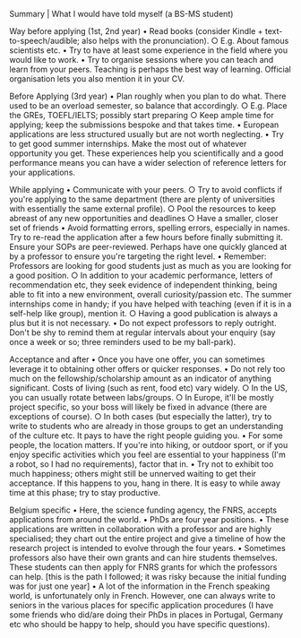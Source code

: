 Summary | What I would have told myself (a BS-MS student)

Way before applying (1st, 2nd year)
	• Read books (consider Kindle + text-to-speech/audible; also helps with the pronunciation).
		○ E.g. About famous scientists etc.
	• Try to have at least some experience in the field where you would like to work.
	• Try to organise sessions where you can teach and learn from your peers. Teaching is perhaps the best way of learning. Official organisation lets you also mention it in your CV.
	
Before Applying (3rd year)
	• Plan roughly when you plan to do what. There used to be an overload semester, so balance that accordingly.
		○ E.g. Place the GREs, TOEFL/IELTS; possibly start preparing
		○ Keep ample time for applying; keep the submissions bespoke and that takes time.
	• European applications are less structured usually but are not worth neglecting.
	• Try to get good summer internships. Make the most out of whatever opportunity you get. These experiences help you scientifically and a good performance means you can have a wider selection of reference letters for your applications.

While applying 
	• Communicate with your peers. 
		○ Try to avoid conflicts if you're applying to the same department (there are plenty of universities with essentially the same external profile). 
		○ Pool the resources to keep abreast of any new opportunities and deadlines
		○ Have a smaller, closer set of friends
	• Avoid formatting errors, spelling errors, especially in names. Try to re-read the application after a few hours before finally submitting it. Ensure your SOPs are peer-reviewed. Perhaps have one quickly glanced at by a professor to ensure you're targeting the right level.
	• Remember: Professors are looking for good students just as much as you are looking for a good position.
		○ In addition to your academic performance, letters of recommendation etc, they seek evidence of independent thinking, being able to fit into a new environment, overall curiosity/passion etc. The summer internships come in handy; if you have helped with teaching (even if it is in a self-help like group), mention it.
		○ Having a good publication is always a plus but it is not necessary.
	• Do not expect professors to reply outright. Don't be shy to remind them at regular intervals about your enquiry (say once a week or so; three reminders used to be my ball-park).
	
Acceptance and after
	• Once you have one offer, you can sometimes leverage it to obtaining other offers or quicker responses.
	• Do not rely too much on the fellowship/scholarship amount as an indicator of anything significant. Costs of living (such as rent, food etc) vary widely.
		○ In the US, you can usually rotate between labs/groups.
		○ In Europe, it'll be mostly project specific, so your boss will likely be fixed in advance (there are exceptions of course). 
		○ In both cases (but especially the latter), try to write to students who are already in those groups to get an understanding of the culture etc. It pays to have the right people guiding you.
	• For some people, the location matters. If you're into hiking, or outdoor sport, or if you enjoy specific activities which you feel are essential to your happiness (I'm a robot, so I had no requirements), factor that in.
	• Try not to exhibit too much happiness; others might still be unnerved waiting to get their acceptance. If this happens to you, hang in there. It is easy to while away time at this phase; try to stay productive.

Belgium specific
	• Here, the science funding agency, the FNRS, accepts applications from around the world. 
	• PhDs are four year positions.
	• These applications are written in collaboration with a professor and are highly specialised; they chart out the entire project and give a timeline of how the research project is intended to evolve through the four years.
	• Sometimes professors also have their own grants and can hire students themselves. These students can then apply for FNRS grants for which the professors can help. [this is the path I followed; it was risky because the initial funding was for just one year]
	• A lot of the information in the French speaking world, is unfortunately only in French. However, one can always write to seniors in the various places for specific application procedures (I have some friends who did/are doing their PhDs in places in Portugal, Germany etc who should be happy to help, should you have specific questions).